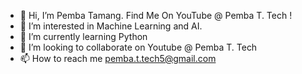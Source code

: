 - 👋 Hi, I’m Pemba Tamang. Find Me On YouTube @ Pemba T. Tech !
- 👀 I’m interested in Machine Learning and AI.
- 🌱 I’m currently learning Python
- 💞️ I’m looking to collaborate on Youtube @ Pemba T. Tech
- 📫 How to reach me pemba.t.tech5@gmail.com

<!---
pembattech/pembattech is a ✨ special ✨ repository because its `README.md` (this file) appears on your GitHub profile.
You can click the Preview link to take a look at your changes.
--->

